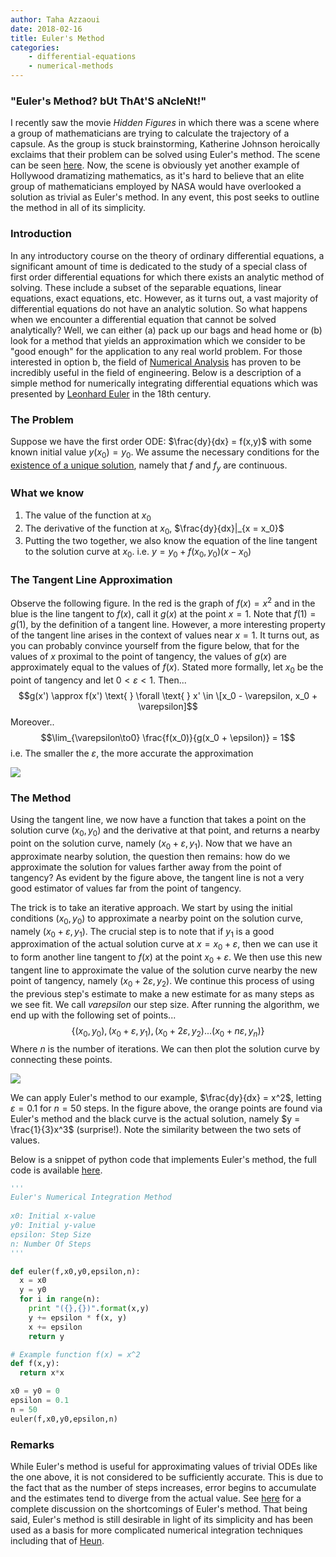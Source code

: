 ```yaml
---
author: Taha Azzaoui
date: 2018-02-16
title: Euler's Method 
categories:
    - differential-equations
    - numerical-methods
---
```


###  "Euler's Method? bUt ThAt'S aNcIeNt!" 

I recently saw the movie *Hidden Figures* in which there was a scene where a group of mathematicians are trying to calculate the trajectory of a capsule. 
As the group is stuck brainstorming, Katherine Johnson heroically exclaims that their problem can be solved using Euler's method. 
The scene can be seen [here](https://www.youtube.com/watch?v=v-pbGAts_Fg). 
Now, the scene is obviously yet another example of Hollywood dramatizing mathematics, as it's hard to believe that an elite group of mathematicians employed by NASA
would have overlooked a solution as trivial as Euler's method. In any event, this post seeks to outline the method in all of its simplicity.

### Introduction 

In any introductory course on the theory of ordinary differential
equations, a significant amount of time is dedicated to the study of a
special class of first order differential equations for which there
exists an analytic method of solving. These include a subset of the
separable equations, linear equations, exact equations, etc. However, as
it turns out, a vast majority of differential equations do not have an
analytic solution. So what happens when we encounter a differential
equation that cannot be solved analytically? Well, we can either (a)
pack up our bags and head home or (b) look for a method that yields an
approximation which we consider to be "good enough" for the
application to any real world problem. For those interested in option b,
the field of [Numerical Analysis](https://en.wikipedia.org/wiki/Numerical_analysis) has proven
to be incredibly useful in the field of engineering. Below is a
description of a simple method for numerically integrating differential
equations which was presented by [Leonhard
Euler](https://en.wikipedia.org/wiki/Leonhard_Euler) in the 18th
century.

### The Problem

Suppose we have the first order ODE: $\frac{dy}{dx} = f(x,y)$ with
some known initial value $y(x_0) = y_0$. We assume the necessary
conditions for the [existence of a unique
solution](http://faculty.sfasu.edu/judsontw/ode/html/firstlook06.html),
namely that $f$ and $f_y$ are continuous.

### What we know

1.  The value of the function at $x_0$
2.  The derivative of the function at $x_0$, $\frac{dy}{dx}|_{x = x_0}$
3.  Putting the two together, we also know the equation of the line
    tangent to the solution curve at $x_0$. i.e. $y = y_0 + f(x_0,
    y_0) (x - x_0)$

### The Tangent Line Approximation

Observe the following figure. In the red is the graph of $f(x) = x^2$
and in the blue is the line tangent to $f(x)$, call it $g(x)$ at the
point $x = 1$. Note that $f(1) = g(1)$, by the definition of a
tangent line. However, a more interesting property of the tangent line
arises in the context of values near $x = 1$. It turns out, as you can
probably convince yourself from the figure below, that for the values of
$x$ proximal to the point of tangency, the values of $g(x)$ are
approximately equal to the values of $f(x)$. Stated more formally, let
$x_0$ be the point of tangency and let $0 < \varepsilon < 1.$
Then... $$g(x') \approx f(x') \text{ } \forall \text{ } x'
\in \[x_0 - \varepsilon, x_0 + \varepsilon]$$ Moreover..
$$\lim_{\varepsilon\to0} \frac{f(x_0)}{g(x_0 + \epsilon)} =
1$$ i.e. The smaller the $\varepsilon$, the more accurate the
approximation

![](/images/euler-ode_1.png)

### The Method

Using the tangent line, we now have a function that takes a point on the
solution curve $(x_0,y_0)$ and the derivative at that point, and
returns a nearby point on the solution curve, namely $(x_0 +
\varepsilon, y_1)$. Now that we have an approximate nearby solution,
the question then remains: how do we approximate the solution for values
farther away from the point of tangency? As evident by the figure above,
the tangent line is not a very good estimator of values far from the
point of tangency.

The trick is to take an iterative approach. We start by using the
initial conditions $(x_0,y_0)$ to approximate a nearby point on the
solution curve, namely $(x_0 + \varepsilon, y_1)$. The crucial step
is to note that if $y_1$ is a good approximation of the actual
solution curve at $x = x_0 + \varepsilon$, then we can use it to
form another line tangent to $f(x)$ at the point $x_0 +
\varepsilon$. We then use this new tangent line to approximate the
value of the solution curve nearby the new point of tangency, namely
$(x_0 + 2\varepsilon, y_2)$. We continue this process of using the
previous step's estimate to make a new estimate for as many steps as we
see fit. We call $varepsilon$ our step size. After running the
algorithm, we end up with the following set of points...
$$\{(x_0,y_0),(x_0 + \varepsilon, y_1), (x_0 + 2\varepsilon,
y_2)...(x_0 + n\varepsilon, y_n)\}$$ Where $n$ is the number
of iterations. We can then plot the solution curve by connecting these points.

![](/images/euler-ode_2.png)

We can apply Euler's method to our example, $\frac{dy}{dx} = x^2$,
letting $\varepsilon = 0.1$ for $n = 50$ steps. In the figure
above, the orange points are found via Euler's method and the black
curve is the actual solution, namely $y = \frac{1}{3}x^3$
(surprise!). Note the similarity between the two sets of values.

Below is a snippet of python code that implements Euler's method, the
full code is available [here](https://github.com/tazzaoui/Numerical-ODE-Examples).

~~~python
'''
Euler's Numerical Integration Method
  
x0: Initial x-value 
y0: Initial y-value
epsilon: Step Size
n: Number Of Steps
'''

def euler(f,x0,y0,epsilon,n):
  x = x0
  y = y0
  for i in range(n):
    print "({},{})".format(x,y)
    y += epsilon * f(x, y)
    x += epsilon
    return y

# Example function f(x) = x^2
def f(x,y):
  return x*x

x0 = y0 = 0
epsilon = 0.1
n = 50
euler(f,x0,y0,epsilon,n)
~~~
### Remarks

While Euler's method is useful for approximating values of trivial ODEs
like the one above, it is not considered to be sufficiently accurate.
This is due to the fact that as the number of steps increases, error
begins to accumulate and the estimates tend to diverge from the actual
value. See [here](http://www.math.unl.edu/~gledder1/Math447/EulerError)
for a complete discussion on the shortcomings of Euler's method. That
being said, Euler's method is still desirable in light of its
simplicity and has been used as a basis for more complicated numerical
integration techniques including that of
[Heun](https://en.wikipedia.org/wiki/Heun%27s_method).
